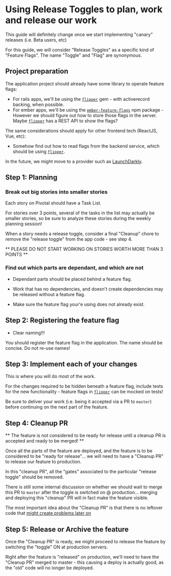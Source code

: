 # Using Release Toggles to plan, work and release our work

This guide will definitely change once we start implementing "canary" releases (i.e. Beta users, etc)

For this guide, we will consider "Release Toggles" as a specific kind of "Feature Flags". The name "Toggle" and "Flag" are synonymous.

## Project preparation

The application project should already have some library to operate feature flags:

- For rails apps, we'll be using the [`flipper`](https://github.com/jnunemaker/flipper) gem - with activerecord backing, when possible.
- For ember apps, we'll be using the [`ember-feature-flags`](https://github.com/kategengler/ember-feature-flags) npm package - However we should figure out how to store those flags in the server. Maybe [`flipper`](https://github.com/jnunemaker/flipper) has a REST API to show the flags?

The same considerations should apply for other frontend tech (ReactJS, Vue, etc):
- Somehow find out how to read flags from the backend service, which should be using [`flipper`](https://github.com/jnunemaker/flipper).

In the future, we might move to a provider such as [LaunchDarkly](https://launchdarkly.com).

## Step 1: Planning

### Break out big stories into smaller stories

Each story on Pivotal should have a Task List. 

For stories over 3 points, several of the tasks in the list may actually be smaller stories, so be sure to analyze these stories during the weekly planning session!

When a story needs a release toggle, consider a final "Cleanup" chore to remove the "release toggle" from the app code - see step 4.

** PLEASE DO NOT START WORKING ON STORIES WORTH MORE THAN 3 POINTS **

### Find out which parts are dependant, and which are not

- Dependant parts should be placed behind a feature flag.
- Work that has no dependencies, and doesn't create dependencies may be released without a feature flag.

- Make sure the feature flag your'e using does not already exist.

## Step 2: Registering the feature flag

- Clear naming!!!

You should register the feature flag in the application. The name should be concise. Do not re-use names!

## Step 3: Implement each of your changes

This is where you will do most of the work.

For the changes required to be hidden beneath a feature flag, include tests for the new functionality - feature flags in [`flipper`](https://github.com/jnunemaker/flipper) can be mocked on tests!

Be sure to deliver your work (i.e. being it accepted via a PR to `master`) before continuing on the next part of the feature.

## Step 4: Cleanup PR

** The feature is not considered to be ready for release until a cleanup PR is accepted and ready to be merged! **

Once all the parts of the feature are deployed, and the feature is to be considered to be "ready for release"... we will need to have a "Cleanup PR" to release our feature to production.

In this "cleanup PR", all the "gates" associated to the particular "release toggle" should be removed.

There is still some internal discussion on whether we should wait to merge this PR to `master` after the toggle is switched on @ production... merging and deploying this "cleanup" PR will in fact make the feature visible.

The most important idea about the "Cleanup PR" is that there is no leftover code that [might create problems later on](https://medium.com/dataseries/the-rise-and-fall-of-knight-capital-buy-high-sell-low-rinse-and-repeat-ae17fae780f6)

## Step 5: Release or Archive the feature

Once the "Cleanup PR" is ready, we might proceed to release the feature by switching the "toggle" ON at production servers.

Right after the feature is "released" on production, we'll need to have the "Cleanup PR" merged to master - this causing a deploy is actually good, as the "old" code will no longer be deployed.

